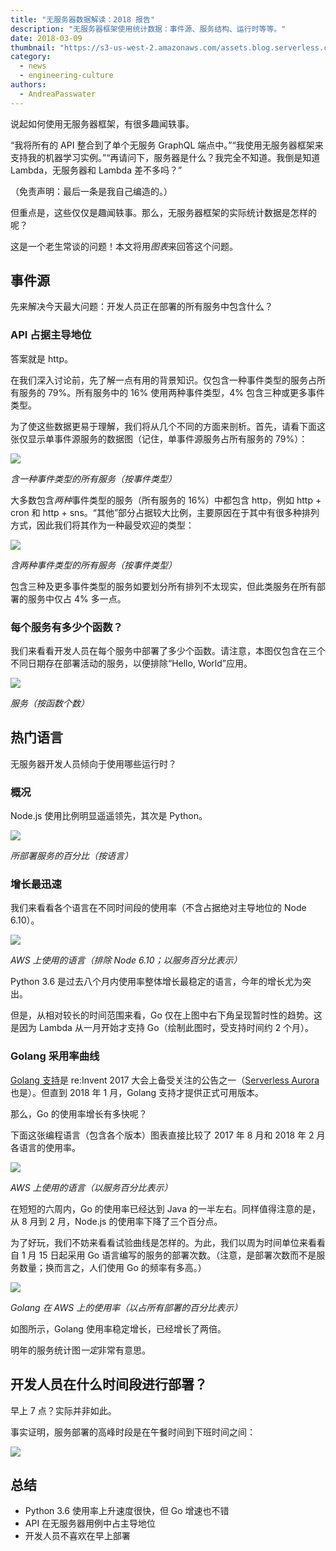 ```yaml
---
title: "无服务器数据解读：2018 报告"
description: "无服务器框架使用统计数据：事件源、服务结构、运行时等等。"
date: 2018-03-09
thumbnail: "https://s3-us-west-2.amazonaws.com/assets.blog.serverless.com/observability-tools/graph-thumb.png"
category:
  - news
  - engineering-culture
authors:
  - AndreaPasswater
---
```


说起如何使用无服务器框架，有很多趣闻轶事。

“我将所有的 API 整合到了单个无服务 GraphQL 端点中。”“我使用无服务器框架来支持我的机器学习实例。”“再请问下，服务器是什么？我完全不知道。我倒是知道 Lambda，无服务器和 Lambda 差不多吗？”

（免责声明：最后一条是我自己编造的。）

但重点是，这些仅仅是趣闻轶事。那么，无服务器框架的实际统计数据是怎样的呢？

这是一个老生常谈的问题！本文将用*图表*来回答这个问题。

## 事件源

先来解决今天最大问题：开发人员正在部署的所有服务中包含什么？

### API 占据主导地位

答案就是 http。

在我们深入讨论前，先了解一点有用的背景知识。仅包含一种事件类型的服务占所有服务的 79%。所有服务中的 16% 使用两种事件类型，4% 包含三种或更多事件类型。

为了使这些数据更易于理解，我们将从几个不同的方面来剖析。首先，请看下面这张仅显示单事件源服务的数据图（记住，单事件源服务占所有服务的 79%）：

<img src="https://s3-us-west-2.amazonaws.com/assets.blog.serverless.com/data-report-2018/services-single-event-type1.jpg">

*含一种事件类型的所有服务（按事件类型）*

大多数包含*两种*事件类型的服务（所有服务的 16%）中都包含 http，例如 http + cron 和 http + sns。“其他”部分占据较大比例，主要原因在于其中有很多种排列方式，因此我们将其作为一种最受欢迎的类型：

<img src="https://s3-us-west-2.amazonaws.com/assets.blog.serverless.com/data-report-2018/services-2-types1.jpg">

*含两种事件类型的所有服务（按事件类型）*

包含三种及更多事件类型的服务如要划分所有排列不太现实，但此类服务在所有部署的服务中仅占 4% 多一点。

### 每个服务有多少个函数？

我们来看看开发人员在每个服务中部署了多少个函数。请注意，本图仅包含在三个不同日期存在部署活动的服务，以便排除“Hello, World”应用。

<img src="https://s3-us-west-2.amazonaws.com/assets.blog.serverless.com/data-report-2018/functions-per-service1.jpg">

*服务（按函数个数）*

## 热门语言

无服务器开发人员倾向于使用哪些运行时？

### 概况

Node.js 使用比例明显遥遥领先，其次是 Python。

<img src="https://s3-us-west-2.amazonaws.com/assets.blog.serverless.com/data-report-2018/services-deployed-pie1.jpg">

*所部署服务的百分比（按语言）*

### 增长最迅速

我们来看看各个语言在不同时间段的使用率（不含占据绝对主导地位的 Node 6.10）。

<img src="https://s3-us-west-2.amazonaws.com/assets.blog.serverless.com/data-report-2018/services-by-language-line1.jpg">

*AWS 上使用的语言（排除 Node 6.10；以服务百分比表示）*

Python 3.6 是过去八个月内使用率整体增长最稳定的语言，今年的增长尤为突出。

但是，从相对较长的时间范围来看，Go 仅在上图中右下角呈现暂时性的趋势。这是因为 Lambda 从一月开始才支持 Go（绘制此图时，受支持时间约 2 个月）。

### Golang 采用率曲线

[Golang 支持](https://serverless.com/blog/ultimate-list-serverless-announcements-reinvent/#golang-support)是 re:Invent 2017 大会上备受关注的公告之一（[Serverless Aurora](https://serverless.com/blog/serverless-aurora-future-of-data/) 也是）。但直到 2018 年 1 月，Golang 支持才提供正式可用版本。

那么，Go 的使用率增长有多快呢？

下面这张编程语言（包含各个版本）图表直接比较了 2017 年 8 月和 2018 年 2 月各语言的使用率。

<img src="https://s3-us-west-2.amazonaws.com/assets.blog.serverless.com/data-report-2018/services-by-language-full1.jpg">

*AWS 上使用的语言（以服务百分比表示）*

在短短的六周内，Go 的使用率已经达到 Java 的一半左右。同样值得注意的是，从 8 月到 2 月，Node.js 的使用率下降了三个百分点。

为了好玩，我们不妨来看看试验曲线是怎样的。为此，我们以周为时间单位来看看自 1 月 15 日起采用 Go 语言编写的服务的部署次数。（注意，是部署次数而不是服务数量；换而言之，人们使用 Go 的频率有多高。）

<img src="https://s3-us-west-2.amazonaws.com/assets.blog.serverless.com/data-report-2018/go-deployments1.jpg">

*Golang 在 AWS 上的使用率（以占所有部署的百分比表示）*

如图所示，Golang 使用率稳定增长，已经增长了两倍。

明年的服务统计图*一定*非常有意思。

## 开发人员在什么时间段进行部署？

早上 7 点？实际并非如此。

事实证明，服务部署的高峰时段是在午餐时间到下班时间之间：

<img src="https://s3-us-west-2.amazonaws.com/assets.blog.serverless.com/data-report-2018/deploy-times1.jpg">

## 总结

- Python 3.6 使用率上升速度很快，但 Go 增速也不错
- API 在无服务器用例中占主导地位
- 开发人员不喜欢在早上部署
